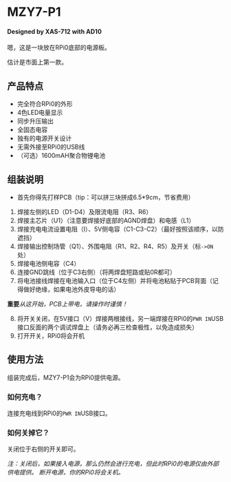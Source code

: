 # MZY7-P1
#### Designed by XAS-712 with AD10

嗯，这是一块放在RPi0底部的电源板。

估计是市面上第一款。

## 产品特点
- 完全符合RPi0的外形
- 4色LED电量显示
- 同步升压输出
- 全固态电容
- 独有的电源开关设计
- 无需外接至RPi0的USB线
- （可选）1600mAH聚合物锂电池

## 组装说明
- 首先你得先打样PCB（tip：可以拼三块拼成6.5\*9cm，节省费用）
1. 焊接左侧的LED（D1-D4）及限流电阻（R3、R6）
2. 焊接主芯片（U1）（注意要焊接好底部的AGND焊盘）和电感（L1）
3. 焊接充电电流设置电阻（I）、5V侧电容（C1-C3-C2）（最好按照该顺序，以防遮挡）
4. 焊接输出控制场管（Q1）、外围电阻（R1、R2、R4、R5）及开关（标`->ON`处）
5. 焊接电池侧电容（C4）
6. 连接GND跳线（位于C3右侧）（将两焊盘短路或贴0R都可）
7. 将电池接线焊接在电池输入口（位于C4左侧）并将电池粘贴于PCB背面（记得做好绝缘，如果电池外皮导电的话）

**重要***从这开始，PCB上带电，请操作时谨慎！*

8. 将开关关闭，在5V接口（V）焊接两根接线，另一端焊接在RPi0的`PWR IN`USB接口反面的两个调试焊盘上（请务必再三检查极性，以免造成损失）
9. 打开开关，RPi0将会开机

## 使用方法
组装完成后，MZY7-P1会为RPi0提供电源。
### 如何充电？
连接充电线到RPi0的`PWR IN`USB接口。
### 如何关掉它？
关闭位于右侧的开关即可。

*注：关闭后，如果接入电源，那么仍然会进行充电，但此时RPi0的电源仅由外部供电提供。
断开电源，你的RPi0将会关机。*
